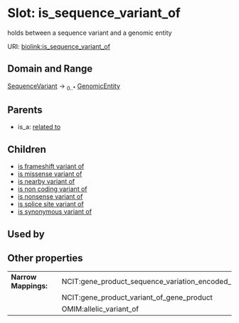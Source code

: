 
# Slot: is_sequence_variant_of


holds between a sequence variant and a genomic entity

URI: [biolink:is_sequence_variant_of](https://w3id.org/biolink/vocab/is_sequence_variant_of)


## Domain and Range

[SequenceVariant](SequenceVariant.md) ->  <sub>0..*</sub>
 [GenomicEntity](GenomicEntity.md)

## Parents

 *  is_a: [related to](related_to.md)

## Children

 *  [is frameshift variant of](is_frameshift_variant_of.md)
 *  [is missense variant of](is_missense_variant_of.md)
 *  [is nearby variant of](is_nearby_variant_of.md)
 *  [is non coding variant of](is_non_coding_variant_of.md)
 *  [is nonsense variant of](is_nonsense_variant_of.md)
 *  [is splice site variant of](is_splice_site_variant_of.md)
 *  [is synonymous variant of](is_synonymous_variant_of.md)

## Used by


## Other properties

|  |  |  |
| --- | --- | --- |
| **Narrow Mappings:** | | NCIT:gene_product_sequence_variation_encoded_by_gene_mutant |
|  | | NCIT:gene_product_variant_of_gene_product |
|  | | OMIM:allelic_variant_of |

